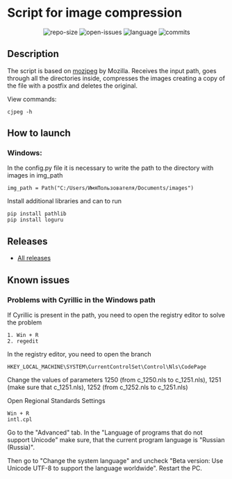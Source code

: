 # Script for image compression

<p align="center">
<img src="https://img.shields.io/github/repo-size/SSA1MON/compress-img?label=size" alt="repo-size">
<img src="https://img.shields.io/github/v/release/SSA1MON/compress-img" alt="open-issues">
<img src="https://img.shields.io/github/languages/top/SSA1MON/compress-img" alt="language">
<img src="https://img.shields.io/github/last-commit/SSA1MON/compress-img" alt="commits">
</p>

## Description
The script is based on [mozjpeg](https://github.com/mozilla/mozjpeg ) by Mozilla. 
Receives the input path, goes through all the directories inside, compresses the images
creating a copy of the file with a postfix and deletes the original.

View commands: 
```
cjpeg -h
```

## How to launch
### Windows:
In the config.py file it is necessary to write the path to the directory with images in img_path
```
img_path = Path("C:/Users/ИмяПользователя/Documents/images")
```

Install additional libraries and can to run
```
pip install pathlib
pip install loguru
```

## Releases
* [All releases](https://github.com/SSA1MON/compress-img/releases)

## Known issues
### Problems with Cyrillic in the Windows path

If Cyrillic is present in the path, you need to open the registry editor to solve the problem
```
1. Win + R
2. regedit
```
In the registry editor, you need to open the branch
```
HKEY_LOCAL_MACHINE\SYSTEM\CurrentControlSet\Control\Nls\CodePage
```
Change the values of parameters 1250 (from c_1250.nls to c_1251.nls),
1251 (make sure that c_1251.nls), 1252 (from c_1252.nls to c_1251.nls)

Open Regional Standards Settings
```
Win + R
intl.cpl
```
Go to the "Advanced" tab. In the "Language of programs that do not support Unicode" make sure, 
that the current program language is "Russian (Russia)".

Then go to "Change the system language" and  uncheck "Beta version: 
Use Unicode UTF-8 to support the language worldwide".
Restart the PC.